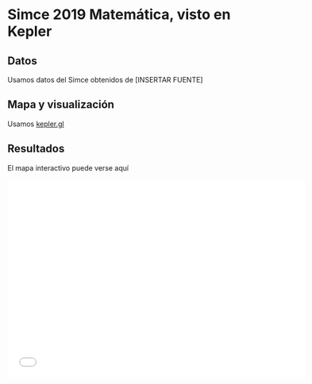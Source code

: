 # Simce 2019 Matemática, visto en Kepler
## Datos 

Usamos datos del Simce obtenidos de [INSERTAR FUENTE]

## Mapa y visualización 

Usamos [kepler.gl](https://kepler.gl/)

## Resultados 

El mapa interactivo puede verse aquí

<iframe src="kepler.gl.html" style="border:0px #ffffff none;" name="myiFrame" scrolling="no" frameborder="1" marginheight="0px" marginwidth="0px" height="400px" width="600px" allowfullscreen></iframe>

